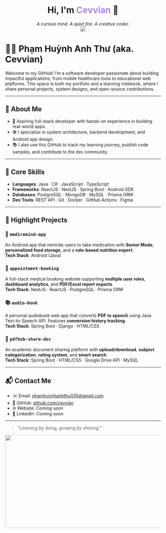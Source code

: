 <h1 align="center">Hi, I'm <span style="color:#a88add;">Cevvian</span> 🌿</h1>
<p align="center">
  <i>A curious mind. A quiet fire. A creative coder.</i><br/>
  <img src="https://img.shields.io/badge/Made%20with-love-ffb6c1?style=flat-square" />
</p>

# 👩‍💻 Phạm Huỳnh Anh Thư (aka. Cevvian)

Welcome to my GitHub! I'm a software developer passionate about building impactful applications, from mobile healthcare tools to educational web platforms. This space is both my portfolio and a learning notebook, where I share personal projects, system designs, and open-source contributions.

---

## 🚀 About Me

- 💼 Aspiring full-stack developer with hands-on experience in building real-world apps.
- 🛠️ I specialize in system architecture, backend development, and Android app design.
- 📚 I also use this GitHub to track my learning journey, publish code samples, and contribute to the dev community.

---

## 🧠 Core Skills

- **Languages**: Java · C# · JavaScript · TypeScript  
- **Frameworks**: ReactJS · NestJS · Spring Boot · Android SDK  
- **Databases**: PostgreSQL · MongoDB · MySQL · Prisma ORM  
- **Dev Tools**: REST API · Git · Docker · GitHub Actions · Figma  

---

## 🌟 Highlight Projects

### 📱 `mediremind-app`
An Android app that reminds users to take medication with **Senior Mode**, **personalized food storage**, and a **rule-based nutrition expert**.  
**Tech Stack**: Android (Java)

### 🏥 `appointment-booking`
A full-stack medical booking website supporting **multiple user roles**, **dashboard analytics**, and **PDF/Excel report exports**.  
**Tech Stack**: NestJS · ReactJS · PostgreSQL · Prisma ORM

### 📚 `audio-book`
A personal audiobook web app that converts **PDF to speech** using Java Text-to-Speech API. Features **conversion history tracking**.  
**Tech Stack**: Spring Boot · Django · HTML/CSS

### 📂 `pdfhub-share-doc`
An academic document sharing platform with **upload/download**, **subject categorization**, **rating system**, and **smart search**.  
**Tech Stack**: Spring Boot · HTML/CSS · Google Drive API · MySQL

---

## 📬 Contact Me

- ✉️ Email: phamhuynhanhthu035@gmail.com  
- 🔗 GitHub: [github.com/cevvian](https://github.com/cevvian)  
- 🌐 Website: *Coming soon*  
- 💼 LinkedIn: *Coming soon*

---

> _“Learning by doing, growing by sharing.”_



<a href="https://github.com/devxb/gitanimals">
<img
  src="https://render.gitanimals.org/farms/yugufyuf"
  width="1000"
  height="300"
/>
</a>
